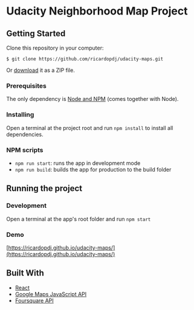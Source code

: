 # Udacity Neighborhood Map Project

## Getting Started

Clone this repository in your computer:

```
$ git clone https://github.com/ricardopdj/udacity-maps.git
```

Or [download](https://github.com/ricardopdj/udacity-maps/archive/master.zip) it as a ZIP file.

### Prerequisites

The only dependency is [Node and NPM](https://nodejs.org/en/download/) (comes together with Node).

### Installing

Open a terminal at the project root and run `npm install` to install all dependencies.

### NPM scripts

- `npm run start`: runs the app in development mode
- `npm run build`: builds the app for production to the build folder

## Running the project

### Development
Open a terminal at the app's root folder and run `npm start`

### Demo

[https://ricardopdj.github.io/udacity-maps/](https://ricardopdj.github.io/udacity-maps/)

## Built With

* [React](https://reactjs.org/)
* [Google Maps JavaScript API](https://developers.google.com/maps/documentation/javascript/tutorial)
* [Foursquare API](https://developer.foursquare.com/)